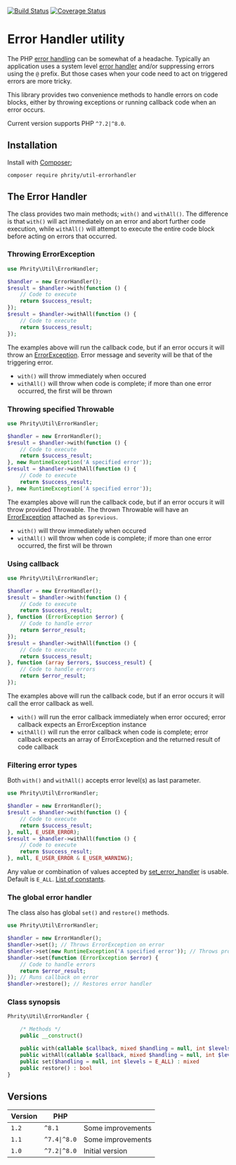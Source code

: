 [![Build Status](https://github.com/sirn-se/phrity-util-errorhandler/actions/workflows/acceptance.yml/badge.svg)](https://github.com/sirn-se/phrity-util-errorhandler/actions)
[![Coverage Status](https://coveralls.io/repos/github/sirn-se/phrity-util-errorhandler/badge.svg?branch=main)](https://coveralls.io/github/sirn-se/phrity-util-errorhandler?branch=main)

# Error Handler utility

The PHP [error handling](https://www.php.net/manual/en/book.errorfunc.php) can be somewhat of a headache.
Typically an application uses a system level [error handler](https://www.php.net/manual/en/function.set-error-handler.php) and/or suppressing errors using the `@` prefix.
But those cases when your code need to act on triggered errors are more tricky.

This library provides two convenience methods to handle errors on code blocks, either by throwing exceptions or running callback code when an error occurs.

Current version supports PHP `^7.2|^8.0`.

## Installation

Install with [Composer](https://getcomposer.org/);
```
composer require phrity/util-errorhandler
```

## The Error Handler

The class provides two main methods; `with()` and `withAll()`.
The difference is that `with()` will act immediately on an error and abort further code execution, while `withAll()` will attempt to execute the entire code block before acting on errors that occurred.

### Throwing ErrorException

```php
use Phrity\Util\ErrorHandler;

$handler = new ErrorHandler();
$result = $handler->with(function () {
    // Code to execute
    return $success_result;
});
$result = $handler->withAll(function () {
    // Code to execute
    return $success_result;
});
```
The examples above will run the callback code, but if an error occurs it will throw an [ErrorException](https://www.php.net/manual/en/class.errorexception.php).
Error message and severity will be that of the triggering error.
* `with()` will throw immediately when occured
* `withAll()` will throw when code is complete; if more than one error occurred, the first will be thrown

### Throwing specified Throwable

```php
use Phrity\Util\ErrorHandler;

$handler = new ErrorHandler();
$result = $handler->with(function () {
    // Code to execute
    return $success_result;
}, new RuntimeException('A specified error'));
$result = $handler->withAll(function () {
    // Code to execute
    return $success_result;
}, new RuntimeException('A specified error'));
```
The examples above will run the callback code, but if an error occurs it will throw provided Throwable.
The thrown Throwable will have an [ErrorException](https://www.php.net/manual/en/class.errorexception.php) attached as `$previous`.
* `with()` will throw immediately when occured
* `withAll()` will throw when code is complete; if more than one error occurred, the first will be thrown

### Using callback

```php
use Phrity\Util\ErrorHandler;

$handler = new ErrorHandler();
$result = $handler->with(function () {
    // Code to execute
    return $success_result;
}, function (ErrorException $error) {
    // Code to handle error
    return $error_result;
});
$result = $handler->withAll(function () {
    // Code to execute
    return $success_result;
}, function (array $errors, $success_result) {
    // Code to handle errors
    return $error_result;
});
```
The examples above will run the callback code, but if an error occurs it will call the error callback as well.
* `with()` will run the error callback immediately when error occured; error callback expects an ErrorException instance
* `withAll()` will run the error callback when code is complete; error callback expects an array of ErrorException and the returned result of code callback

### Filtering error types

Both `with()` and `withAll()` accepts error level(s) as last parameter.
```php
use Phrity\Util\ErrorHandler;

$handler = new ErrorHandler();
$result = $handler->with(function () {
    // Code to execute
    return $success_result;
}, null, E_USER_ERROR);
$result = $handler->withAll(function () {
    // Code to execute
    return $success_result;
}, null, E_USER_ERROR & E_USER_WARNING);
```
Any value or combination of values accepted by [set_error_handler](https://www.php.net/manual/en/function.set-error-handler.php) is usable.
Default is `E_ALL`. [List of constants](https://www.php.net/manual/en/errorfunc.constants.php).

### The global error handler

The class also has global `set()` and `restore()` methods.

```php
use Phrity\Util\ErrorHandler;

$handler = new ErrorHandler();
$handler->set(); // Throws ErrorException on error
$handler->set(new RuntimeException('A specified error')); // Throws provided Throwable on error
$handler->set(function (ErrorException $error) {
    // Code to handle errors
    return $error_result;
}); // Runs callback on error
$handler->restore(); // Restores error handler
```

###  Class synopsis

```php
Phrity\Util\ErrorHandler {

    /* Methods */
    public __construct()

    public with(callable $callback, mixed $handling = null, int $levels = E_ALL) : mixed
    public withAll(callable $callback, mixed $handling = null, int $levels = E_ALL) : mixed
    public set($handling = null, int $levels = E_ALL) : mixed
    public restore() : bool
}
```

## Versions

| Version | PHP | |
| --- | --- | --- |
| `1.2` | `^8.1` | Some improvements |
| `1.1` | `^7.4\|^8.0` | Some improvements |
| `1.0` | `^7.2\|^8.0` | Initial version |
